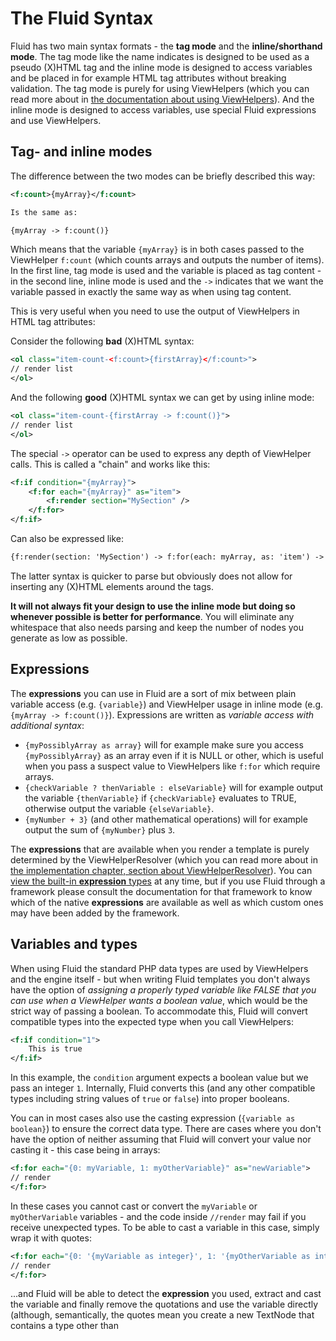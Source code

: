 The Fluid Syntax
================

Fluid has two main syntax formats - the **tag mode** and the **inline/shorthand mode**. The tag mode like the name indicates is
designed to be used as a pseudo (X)HTML tag and the inline mode is designed to access variables and be placed in for example
HTML tag attributes without breaking validation. The tag mode is purely for using ViewHelpers (which you can read more about in
[the documentation about using ViewHelpers](FLUID_VIEWHELPERS.md)). And the inline mode is designed to access variables, use
special Fluid expressions and use ViewHelpers.

Tag- and inline modes
---------------------

The difference between the two modes can be briefly described this way:

```xml
<f:count>{myArray}</f:count>

Is the same as:

{myArray -> f:count()}
```

Which means that the variable `{myArray}` is in both cases passed to the ViewHelper `f:count` (which counts arrays and outputs
the number of items). In the first line, tag mode is used and the variable is placed as tag content - in the second line, inline
mode is used and the `->` indicates that we want the variable passed in exactly the same way as when using tag content.

This is very useful when you need to use the output of ViewHelpers in HTML tag attributes:

Consider the following **bad** (X)HTML syntax:

```xml
<ol class="item-count-<f:count>{firstArray}</f:count>">
// render list
</ol>
```

And the following **good** (X)HTML syntax we can get by using inline mode:

```xml
<ol class="item-count-{firstArray -> f:count()}">
// render list
</ol>
```

The special `->` operator can be used to express any depth of ViewHelper calls. This is called a "chain" and works like this:

```xml
<f:if condition="{myArray}">
    <f:for each="{myArray}" as="item">
        <f:render section="MySection" />
    </f:for>
</f:if>
```

Can also be expressed like:

```xml
{f:render(section: 'MySection') -> f:for(each: myArray, as: 'item') -> f:if(condition: myArray)}
```

The latter syntax is quicker to parse but obviously does not allow for inserting any (X)HTML elements around the tags.

**It will not always fit your design to use the inline mode but doing so whenever possible is better for performance**. You will
eliminate any whitespace that also needs parsing and keep the number of nodes you generate as low as possible.

Expressions
-----------

The **expressions** you can use in Fluid are a sort of mix between plain variable access (e.g. `{variable}`) and ViewHelper usage
in inline mode (e.g. `{myArray -> f:count()}`). Expressions are written as _variable access with additional syntax_:

* `{myPossiblyArray as array}` will for example make sure you access `{myPossiblyArray}` as an array even if it is NULL or other,
  which is useful when you pass a suspect value to ViewHelpers like `f:for` which require arrays.
* `{checkVariable ? thenVariable : elseVariable}` will for example output the variable `{thenVariable}` if `{checkVariable}`
  evaluates to TRUE, otherwise output the variable `{elseVariable}`.
* `{myNumber + 3}` (and other mathematical operations) will for example output the sum of `{myNumber}` plus `3`.

The **expressions** that are available when you render a template is purely determined by the ViewHelperResolver (which you can
read more about in [the implementation chapter, section about ViewHelperResolver](FLUID_IMPLEMENTATION.md#viewhelperresolver)).
You can [view the built-in **expression** types](../src/Core/Parser/SyntaxTree/Expression) at any time, but if you use Fluid
through a framework please consult the documentation for that framework to know which of the native **expressions** are available
as well as which custom ones may have been added by the framework.

Variables and types
-------------------

When using Fluid the standard PHP data types are used by ViewHelpers and the engine itself - but when writing Fluid templates you
don't always have the option of _assigning a properly typed variable like FALSE that you can use when a ViewHelper wants a
boolean value_, which would be the strict way of passing a boolean. To accommodate this, Fluid will convert compatible types into
the expected type when you call ViewHelpers:

```xml
<f:if condition="1">
    This is true
</f:if>
```

In this example, the `condition` argument expects a boolean value but we pass an integer `1`. Internally, Fluid converts this
(and any other compatible types including string values of `true` or `false`) into proper booleans.

You can in most cases also use the casting expression (`{variable as boolean}`) to ensure the correct data type. There are cases
where you don't have the option of neither assuming that Fluid will convert your value nor casting it - this case being in arrays:

```xml
<f:for each="{0: myVariable, 1: myOtherVariable}" as="newVariable">
// render
</f:for>
```

In these cases you cannot cast or convert the `myVariable` or `myOtherVariable` variables - and the code inside `//render` may
fail if you receive unexpected types. To be able to cast a variable in this case, simply wrap it with quotes:

```xml
<f:for each="{0: '{myVariable as integer}', 1: '{myOtherVariable as integer}'}" as="newVariable">
// render
</f:for>
```

...and Fluid will be able to detect the **expression** you used, extract and cast the variable and finally remove the quotations
and use the variable directly (although, semantically, the quotes mean you create a new TextNode that contains a type other than
